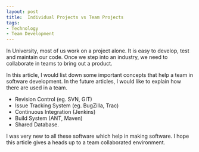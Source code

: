 ```yaml
---
layout: post
title:  Individual Projects vs Team Projects
tags:
- Technology
- Team Development
---
```


In University, most of us work on a project alone. It is easy to develop, test and maintain our code. Once we step into an industry, we need to collaborate in teams to bring out a product.

In this article, I would list down some important concepts that help a team in software development. In the future articles, I would like to explain how there are used in a team.

* Revision Control (eg. SVN, GIT)
* Issue Tracking System (eg. BugZilla, Trac)
* Continuous Integration (Jenkins)
* Build System (ANT, Maven)
* Shared Database.

I was very new to all these software which help in making software. I hope this article gives a heads up to a team collaborated environment.
